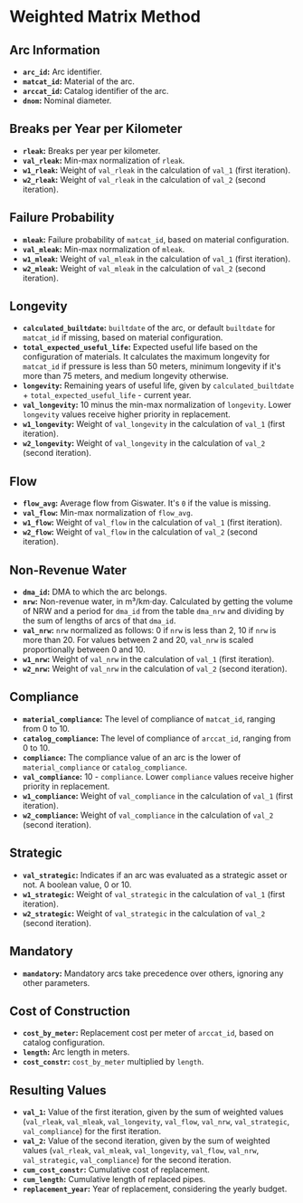 # Weighted Matrix Method

## Arc Information

- **`arc_id`:** Arc identifier.
- **`matcat_id`:** Material of the arc.
- **`arccat_id`:** Catalog identifier of the arc.
- **`dnom`:** Nominal diameter.

## Breaks per Year per Kilometer

- **`rleak`:** Breaks per year per kilometer.
- **`val_rleak`:** Min-max normalization of `rleak`.
- **`w1_rleak`:** Weight of `val_rleak` in the calculation of `val_1` (first iteration).
- **`w2_rleak`:** Weight of `val_rleak` in the calculation of `val_2` (second iteration).

## Failure Probability

- **`mleak`:** Failure probability of `matcat_id`, based on material configuration.
- **`val_mleak`:** Min-max normalization of `mleak`.
- **`w1_mleak`:** Weight of `val_mleak` in the calculation of `val_1` (first iteration).
- **`w2_mleak`:** Weight of `val_mleak` in the calculation of `val_2` (second iteration).

## Longevity

- **`calculated_builtdate`:** `builtdate` of the arc, or default `builtdate` for `matcat_id` if missing, based on material configuration.
- **`total_expected_useful_life`:** Expected useful life based on the configuration of materials. It calculates the maximum longevity for `matcat_id` if pressure is less than 50 meters, minimum longevity if it's more than 75 meters, and medium longevity otherwise.
- **`longevity`:** Remaining years of useful life, given by `calculated_builtdate` + `total_expected_useful_life` - current year.
- **`val_longevity`:** 10 minus the min-max normalization of `longevity`. Lower `longevity` values receive higher priority in replacement.
- **`w1_longevity`:** Weight of `val_longevity` in the calculation of `val_1` (first iteration).
- **`w2_longevity`:** Weight of `val_longevity` in the calculation of `val_2` (second iteration).

## Flow

- **`flow_avg`:** Average flow from Giswater. It's `0` if the value is missing.
- **`val_flow`:** Min-max normalization of `flow_avg`.
- **`w1_flow`:** Weight of `val_flow` in the calculation of `val_1` (first iteration).
- **`w2_flow`:** Weight of `val_flow` in the calculation of `val_2` (second iteration).

## Non-Revenue Water

- **`dma_id`:** DMA to which the arc belongs.
- **`nrw`:** Non-revenue water, in m³/km·day. Calculated by getting the volume of NRW and a period for `dma_id` from the table `dma_nrw` and dividing by the sum of lengths of arcs of that `dma_id`.
- **`val_nrw`:** `nrw` normalized as follows: 0 if `nrw` is less than 2, 10 if `nrw` is more than 20. For values between 2 and 20, `val_nrw` is scaled proportionally between 0 and 10.
- **`w1_nrw`:** Weight of `val_nrw` in the calculation of `val_1` (first iteration).
- **`w2_nrw`:** Weight of `val_nrw` in the calculation of `val_2` (second iteration).

## Compliance

- **`material_compliance`:** The level of compliance of `matcat_id`, ranging from 0 to 10.
- **`catalog_compliance`:** The level of compliance of `arccat_id`, ranging from 0 to 10.
- **`compliance`:** The compliance value of an arc is the lower of `material_compliance` or `catalog_compliance`.
- **`val_compliance`:** 10 - `compliance`. Lower `compliance` values receive higher priority in replacement.
- **`w1_compliance`:** Weight of `val_compliance` in the calculation of `val_1` (first iteration).
- **`w2_compliance`:** Weight of `val_compliance` in the calculation of `val_2` (second iteration).

## Strategic

- **`val_strategic`:** Indicates if an arc was evaluated as a strategic asset or not. A boolean value, 0 or 10.
- **`w1_strategic`:** Weight of `val_strategic` in the calculation of `val_1` (first iteration).
- **`w2_strategic`:** Weight of `val_strategic` in the calculation of `val_2` (second iteration).

## Mandatory

- **`mandatory`:** Mandatory arcs take precedence over others, ignoring any other parameters.

## Cost of Construction

- **`cost_by_meter`:** Replacement cost per meter of `arccat_id`, based on catalog configuration.
- **`length`:** Arc length in meters.
- **`cost_constr`:** `cost_by_meter` multiplied by `length`.

## Resulting Values

- **`val_1`:** Value of the first iteration, given by the sum of weighted values (`val_rleak`, `val_mleak`, `val_longevity`, `val_flow`, `val_nrw`, `val_strategic`, `val_compliance`) for the first iteration.
- **`val_2`:** Value of the second iteration, given by the sum of weighted values (`val_rleak`, `val_mleak`, `val_longevity`, `val_flow`, `val_nrw`, `val_strategic`, `val_compliance`) for the second iteration.
- **`cum_cost_constr`:** Cumulative cost of replacement.
- **`cum_length`:** Cumulative length of replaced pipes.
- **`replacement_year`:** Year of replacement, considering the yearly budget.
